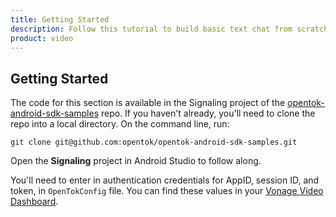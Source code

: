 ```yaml
---
title: Getting Started
description: Follow this tutorial to build basic text chat from scratch using the Vonage Video API. It is the quickest way to build a proof of concept for this functionality on the video platform. 
product: video
---
```


## Getting Started

The code for this section is available in the Signaling project of the [opentok-android-sdk-samples](https://github.com/opentok/opentok-android-sdk-samples/) repo. If you haven't already, you'll need to clone the repo into a local directory. On the command line, run:

`git clone git@github.com:opentok/opentok-android-sdk-samples.git`

Open the **Signaling** project in Android Studio to follow along.

You'll need to enter in authentication credentials for AppID, session ID, and token, in `OpenTokConfig` file. You can find these values in your [Vonage Video Dashboard](https://tokbox.com/account/#/).
